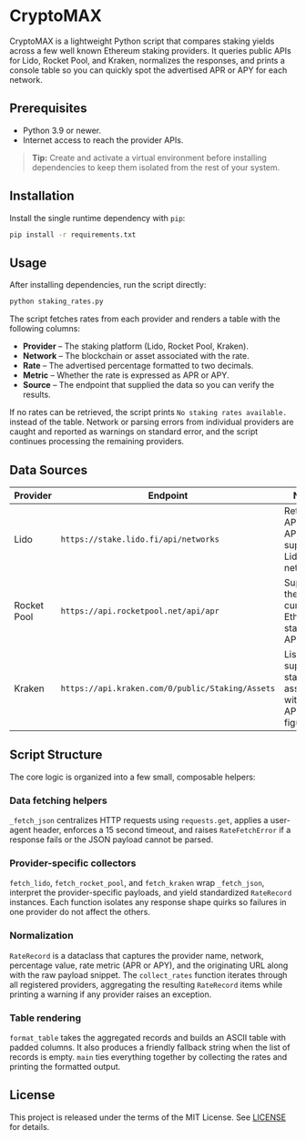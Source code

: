 # CryptoMAX

CryptoMAX is a lightweight Python script that compares staking yields across a few well known Ethereum staking providers. It queries public APIs for Lido, Rocket Pool, and Kraken, normalizes the responses, and prints a console table so you can quickly spot the advertised APR or APY for each network.

## Prerequisites

- Python 3.9 or newer.
- Internet access to reach the provider APIs.

> **Tip:** Create and activate a virtual environment before installing dependencies to keep them isolated from the rest of your system.

## Installation

Install the single runtime dependency with `pip`:

```bash
pip install -r requirements.txt
```

## Usage

After installing dependencies, run the script directly:

```bash
python staking_rates.py
```

The script fetches rates from each provider and renders a table with the following columns:

- **Provider** – The staking platform (Lido, Rocket Pool, Kraken).
- **Network** – The blockchain or asset associated with the rate.
- **Rate** – The advertised percentage formatted to two decimals.
- **Metric** – Whether the rate is expressed as APR or APY.
- **Source** – The endpoint that supplied the data so you can verify the results.

If no rates can be retrieved, the script prints `No staking rates available.` instead of the table. Network or parsing errors from individual providers are caught and reported as warnings on standard error, and the script continues processing the remaining providers.

## Data Sources

| Provider     | Endpoint                                                  | Notes |
|--------------|-----------------------------------------------------------|-------|
| Lido         | `https://stake.lido.fi/api/networks`                       | Returns APY or APR per supported Lido network. |
| Rocket Pool  | `https://api.rocketpool.net/api/apr`                       | Supplies the current Ethereum staking APR. |
| Kraken       | `https://api.kraken.com/0/public/Staking/Assets`           | Lists supported staking assets with APR/APY figures. |

## Script Structure

The core logic is organized into a few small, composable helpers:

### Data fetching helpers

`_fetch_json` centralizes HTTP requests using `requests.get`, applies a user-agent header, enforces a 15 second timeout, and raises `RateFetchError` if a response fails or the JSON payload cannot be parsed.

### Provider-specific collectors

`fetch_lido`, `fetch_rocket_pool`, and `fetch_kraken` wrap `_fetch_json`, interpret the provider-specific payloads, and yield standardized `RateRecord` instances. Each function isolates any response shape quirks so failures in one provider do not affect the others.

### Normalization

`RateRecord` is a dataclass that captures the provider name, network, percentage value, rate metric (APR or APY), and the originating URL along with the raw payload snippet. The `collect_rates` function iterates through all registered providers, aggregating the resulting `RateRecord` items while printing a warning if any provider raises an exception.

### Table rendering

`format_table` takes the aggregated records and builds an ASCII table with padded columns. It also produces a friendly fallback string when the list of records is empty. `main` ties everything together by collecting the rates and printing the formatted output.

## License

This project is released under the terms of the MIT License. See [LICENSE](LICENSE) for details.
